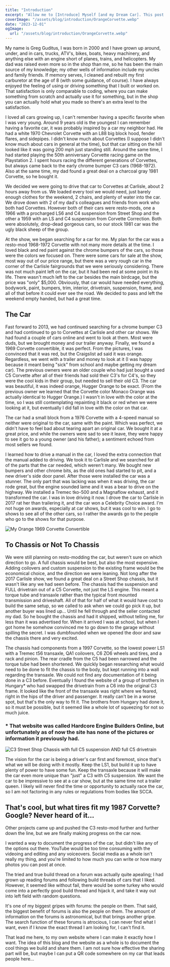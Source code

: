 ```yaml
---
title: "Introduction"
excerpt: "Allow me to [Introduce] Myself [and my Dream Car]. This post is an intro to me, my car, the blog, and this website."
coverImage: "/assets/blog/introduction/OrangeCorvette.webp"
date: "2023-12-01"
ogImage:
  url: "/assets/blog/introduction/OrangeCorvette.webp"
---
```


My name is Greg Guditus, I was born in 2000 and I have grown up around, under, and in cars, trucks, ATV's, bikes, boats, heavy machinery, and anything else with an engine short of planes, trains, and helicopters. My dad was raised even more so in the shop than me, so he has been the main source of my knowledge; my other wells of information include my uncles and family friends. If memory serves, I cleaned and rebuilt my first carburetor at the age of 8 (with some guidance, of course). I have always enjoyed the feeling of using or driving something that I built or worked on. That satisfaction is only comparable to coding, where you can make something from scratch and actually use it for something, but in the shop you can actually hold what you made so there's an extra level to the satisfaction.

I loved all cars growing up, I can't remember having a specific favorite when I was very young. Around 9 years old is the youngest I can remember having a favorite car, it was probably inspired by a car my neighbor had. He had a white 1970 Chevrolet Corvette with an L88 big block hood, fender flares, and sidepipes. I didn't know much about Corvettes (I suppose I didn't know much about cars in general at the time), but that car sitting on the hill looked like it was going 200 mph just standing still. Around the same time, I had started playing the 50th anniversary Corvette racing game on the Playstation 2. I spent hours racing the different generations of Corvettes, but always came back to the early chrome bumper C3 cars (1968-1972). Also at the same time, my dad found a great deal on a charcoal gray 1981 Corvette, so he bought it.

We decided we were going to drive that car to Corvettes at Carlisle, about 2 hours away from us. We loaded every tool we would need, just barely enough clothes for the weekend, 2 chairs, and plenty of water into the car. We drove down with 2 of my dad's colleagues and friends from work who both had Corvettes. However both of their cars were resto-mods, one a 1966 with a procharged LS6 and C4 suspension from Street Shop and the other a 1959 with an LS and C4 suspension from Corvette Correction. Both were absolutely, drop-dead gorgeous cars, so our stock 1981 car was the ugly black sheep of the group.

At the show, we began searching for a car for me. My plan for the car was a resto-mod 1968-1972 Corvette with not many more details at the time. I loved black and red paint against the chrome bumpers of the cars, so those were the colors we focused on. There were some cars for sale at the show, most way out of our price range, but there was a very rough car in the corner of the Carlisle fairgrounds that we were seriously considering. There was not much paint left on the car, but it had been red at some point in its life. There wasn't much left to the car besides the main birdcage, but the price was "only" $5,000. Obviously, that car would have needed everything, bodywork, paint, bumpers, trim, interior, drivetrain, suspension, frame, and all of that before it could ever see the road. We decided to pass and left the weekend empty handed, but had a great time.

## The Car

Fast forward to 2013, we had continued searching for a chrome bumper C3 and had continued to go to Corvettes at Carlisle and other car shows. We had found a couple of cars online and went to look at them. Most were duds, but we brought money and our trailer anyway. Finally, we found a 1969 Corvette convertible, it was perfect. From the pictures, I was convinced that it was red, but the Craigslist ad said it was orange. Regardless, we went with a trailer and money to look at it (I was happy because it meant being "sick" from school and maybe getting my dream car). The previous owners were an older couple who had just bought a used C5 Corvette after all of their friends had sold their C3's for C4's, so they were the cool kids in their group, but needed to sell their old C3. The car was beautiful, it was indeed orange, Hugger Orange to be exact. (From the previous owner we learned that the Corvette color Monaco Orange was actually identical to Hugger Orange.) I wasn't in love with the color at the time, so I was still contemplating repainting it black or red when we were looking at it, but eventually I did fall in love with the color on that car.

The car had a small block from a 1976 Corvette with a 4-speed manual so neither were original to the car, same with the paint. Which was perfect, we didn't have to feel bad about tearing apart an original car. We bought it at a great price, and while the owners were sad to see it leave, they were happy to see it go to a young owner (and his father); a sentiment echoed from most sellers we found.

I learned how to drive a manual in the car, I loved the extra connection that the manual added to driving. We took it to Carlisle and we searched for all of the parts that the car needed, which weren't many. We bought new bumpers and other chrome bits, as the old ones had started to pit, and a new driver's side door panel. After those were installed the car was a stunner. The only part that was lacking was when it was driving, the car rode great, but the engine sounded lame and it was a bear to drive on the highway. We installed a Tremec tko-500 and a Magnaflow exhaust, and it transformed the car. I was in love driving it now. I drove the car to Carlisle in 2017 rat her than trailering it, and the car won a Celebrity Choice award. I'm not huge on awards, especially at car shows, but it was cool to win. I go to shows to see all of the other cars, so I rather the awards go to the people who go to the shows for that purpose.

![My Orange 1969 Corvette Convertible](/assets/blog/introduction/OrangeVetteFront.webp)

## To Chassis or Not To Chassis

We were still planning on resto-modding the car, but weren't sure on which direction to go. A full chassis would be best, but also the most expensive. Adding coilovers and custom suspension to the existing frame would be the economical choice, and the direction we were leaning. Not long after the 2017 Carlisle show, we found a great deal on a Street Shop chassis, but it wasn't like any we had seen before. The chassis had the suspension and FULL drivetrain out of a C5 Corvette, not just the LS engine. This meant a torque tube and transaxle rather than the typical front mounted transmission and driveshaft. All of that for half of what it would have cost to build the same setup, so we called to ask when we could go pick it up, but another buyer was lined up... Until he fell through and the seller contacted my dad. So he bought the chassis and had it shipped, without telling me, for less than it was advertised for. When it arrived I was at school, but when I got home he somehow convinced me to go down to the garage without spilling the secret. I was dumbfounded when we opened the door and saw the chassis there and very excited.

The chassis had components from a 1997 Corvette, so the lowest power LS1 with a Tremec t56 transaxle, QA1 coilovers, C6 ZO6 wheels and tires, and a rack and pinion. The rear cradle from the C5 had been narrowed and the torque tube had been shortened. We quickly began researching what would need to be done to fit the chassis to the body, but kept running into a wall regarding the transaxle. We could not find any documentation of it being done in a C3 before. Eventually I found the website of a group of brothers in Hungary\* who had swapped the drivetrain from a C6 into the original C3 frame. It looked like the front of the transaxle was right where we feared, right in the hips of the driver and passenger. It really can't be in a worse spot, but that's the only way to fit it. The brothers from Hungary had done it, so it must be possible, but it seemed like a whole lot of squeezing for not so much juice.

### \* That website was called Hardcore Engine Builders Online, but unfortunately as of now the site has none of the pictures or information it previously had.

![C3 Street Shop Chassis with full C5 suspension AND full C5 drivetrain](/assets/blog/introduction/chassis.webp)

The vision for the car is being a driver's car first and foremost, since that's what we will be doing with it mostly. Keep the LS1, but build it up to have plenty of power to have some fun. Keep the transaxle because it will make the car even more unique than "just" a C3 with C5 suspension. We want the car to be impressive to see at a car show, but at the same time not a trailer queen. I likely will never find the time or opportunity to actually race the car, so I am not factoring in any rules or regulations from bodies like SCCA.

## That's cool, but what tires fit my 1987 Corvette? Google? Never heard of it...

Other projects came up and pushed the C3 resto-mod further and further down the line, but we are finally making progress on the car now.

I wanted a way to document the progress of the car, but didn't like any of the options out there. YouTube would be too time consuming with the videoing and editing and any voiceovers. Social media as a whole isn't really my thing, and you're limited to how much you can write or how many photos you can post at once.

The tried and true build thread on a forum was actually quite apealing; I had grown up reading forums and following build threads of cars that I liked. However, it seemed like without fail, there would be some turkey who would come into a perfectly good build thread and hijack it, and take it way out into left field with random questions.

It's one of my biggest gripes with forums: the people on them. That said, the biggest benefit of forums is also the people on them. The amount of information on the forums is astronomical, but that brings another gripe. The search function of these forums is atrocious, I can never find what I want, even if I know the exact thread I am looking for, I can't find it.

That lead me here, to my own website where I can make it exactly how I want. The idea of this blog and the website as a whole is to document the cool things we build and share them. I am not sure how effective the sharing part will be, but maybe I can put a QR code somewhere on my car that leads people here...
